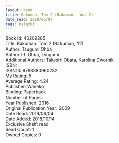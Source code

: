 ```yaml
---
layout: book
title: Bakuman. Tom 2 (Bakuman,  no. 2)
date_read: 2019/06/04
tags: książki
---
```


Book Id: 40209285<br />
Title: Bakuman. Tom 2 (Bakuman, #2)<br />
Author: Tsugumi Ohba<br />
Author l-f: Ohba, Tsugumi<br />
Additional Authors: Takeshi Obata, Karolina Dwornik<br />
ISBN: <br />
ISBN13: 9788380960282<br />
My Rating: 5<br />
Average Rating: 4.24<br />
Publisher: Waneko<br />
Binding: Paperback<br />
Number of Pages: <br />
Year Published: 2016<br />
Original Publication Year: 2009<br />
Date Read: 2019/06/04<br />
Date Added: 2018/10/14<br />
Exclusive Shelf: read<br />
Read Count: 1<br />
Owned Copies: 0<br />


